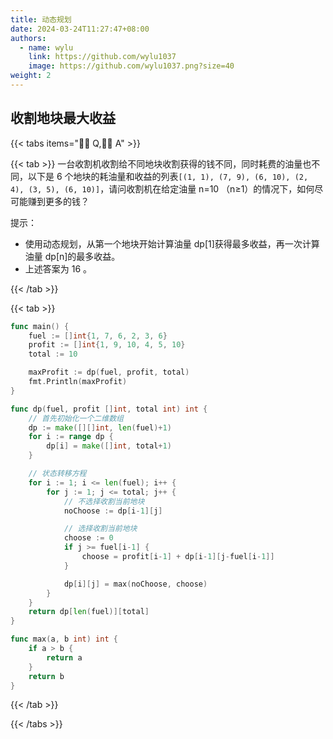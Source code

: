 ```yaml
---
title: 动态规划
date: 2024-03-24T11:27:47+08:00
authors:
  - name: wylu
    link: https://github.com/wylu1037
    image: https://github.com/wylu1037.png?size=40
weight: 2
---
```


## 收割地块最大收益

{{< tabs items="🧑‍🏫 Q,🧑‍🎓 A" >}}

{{< tab >}}
一台收割机收割给不同地块收割获得的钱不同，同时耗费的油量也不同，以下是 6 个地块的耗油量和收益的列表`[(1, 1), (7, 9), (6, 10), (2, 4), (3, 5), (6, 10)]`，请问收割机在给定油量 n=10 （n≥1）的情况下，如何尽可能赚到更多的钱？

提示：

- 使用动态规划，从第一个地块开始计算油量 dp[1]获得最多收益，再一次计算油量 dp[n]的最多收益。
- 上述答案为 16 。

{{< /tab >}}

{{< tab >}}

```go
func main() {
	fuel := []int{1, 7, 6, 2, 3, 6}
	profit := []int{1, 9, 10, 4, 5, 10}
	total := 10

	maxProfit := dp(fuel, profit, total)
	fmt.Println(maxProfit)
}

func dp(fuel, profit []int, total int) int {
	// 首先初始化一个二维数组
	dp := make([][]int, len(fuel)+1)
	for i := range dp {
		dp[i] = make([]int, total+1)
	}

	// 状态转移方程
	for i := 1; i <= len(fuel); i++ {
		for j := 1; j <= total; j++ {
			// 不选择收割当前地块
			noChoose := dp[i-1][j]

			// 选择收割当前地块
			choose := 0
			if j >= fuel[i-1] {
				choose = profit[i-1] + dp[i-1][j-fuel[i-1]]
			}

			dp[i][j] = max(noChoose, choose)
		}
	}
	return dp[len(fuel)][total]
}

func max(a, b int) int {
	if a > b {
		return a
	}
	return b
}
```

{{< /tab >}}

{{< /tabs >}}
